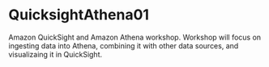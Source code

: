 # QuicksightAthena01
Amazon QuickSight and Amazon Athena workshop. Workshop will focus on ingesting data into Athena, combining it with other data sources, and visualizaing it in QuickSight.
